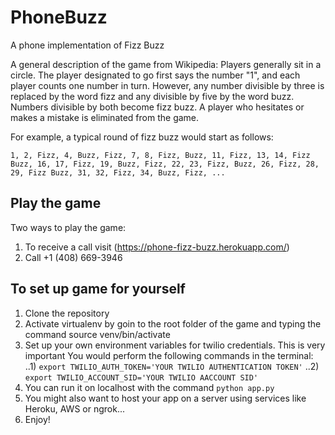 # PhoneBuzz
A phone implementation of Fizz Buzz

A general description of the game from Wikipedia: 
Players generally sit in a circle. The player designated to go first says the number "1", and each player counts one number in turn. However, any number divisible by three is replaced by the word fizz and any divisible by five by the word buzz. Numbers divisible by both become fizz buzz. A player who hesitates or makes a mistake is eliminated from the game.

For example, a typical round of fizz buzz would start as follows:

    1, 2, Fizz, 4, Buzz, Fizz, 7, 8, Fizz, Buzz, 11, Fizz, 13, 14, Fizz Buzz, 16, 17, Fizz, 19, Buzz, Fizz, 22, 23, Fizz, Buzz, 26, Fizz, 28, 29, Fizz Buzz, 31, 32, Fizz, 34, Buzz, Fizz, ...


## Play the game
Two ways to play the game:
1) To receive a call visit (https://phone-fizz-buzz.herokuapp.com/) 
2) Call +1 (408) 669-3946
 
## To set up game for yourself
1) Clone the repository
2) Activate virtualenv by goin to the root folder of the game and typing the command source venv/bin/activate
3) Set up your own environment variables for twilio credentials. This is very important You would perform the following commands in the terminal:
..1) `export TWILIO_AUTH_TOKEN='YOUR TWILIO AUTHENTICATION TOKEN'`
..2) `export TWILIO_ACCOUNT_SID='YOUR TWILIO AACCOUNT SID'`
4) You can run it on localhost with the command `python app.py`
5) You might also want to host your app on a server using services like Heroku, AWS or ngrok...
6) Enjoy!
